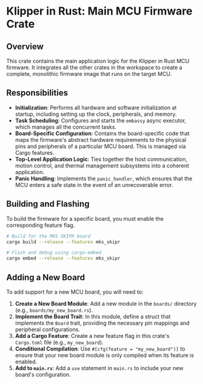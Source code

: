 # Klipper in Rust: Main MCU Firmware Crate

## Overview

This crate contains the main application logic for the Klipper in Rust MCU firmware. It integrates all the other crates in the workspace to create a complete, monolithic firmware image that runs on the target MCU.

## Responsibilities

*   **Initialization**: Performs all hardware and software initialization at startup, including setting up the clock, peripherals, and memory.
*   **Task Scheduling**: Configures and starts the `embassy` async executor, which manages all the concurrent tasks.
*   **Board-Specific Configuration**: Contains the board-specific code that maps the firmware's abstract hardware requirements to the physical pins and peripherals of a particular MCU board. This is managed via Cargo features.
*   **Top-Level Application Logic**: Ties together the host communication, motion control, and thermal management subsystems into a coherent application.
*   **Panic Handling**: Implements the `panic_handler`, which ensures that the MCU enters a safe state in the event of an unrecoverable error.

## Building and Flashing

To build the firmware for a specific board, you must enable the corresponding feature flag.

```bash
# Build for the MKS SKIPR board
cargo build --release --features mks_skipr

# Flash and debug using cargo-embed
cargo embed --release --features mks_skipr
```

## Adding a New Board

To add support for a new MCU board, you will need to:

1.  **Create a New Board Module**: Add a new module in the `boards/` directory (e.g., `boards/my_new_board.rs`).
2.  **Implement the Board Trait**: In this module, define a struct that implements the `Board` trait, providing the necessary pin mappings and peripheral configurations.
3.  **Add a Cargo Feature**: Create a new feature flag in this crate's `Cargo.toml` file (e.g., `my_new_board`).
4.  **Conditional Compilation**: Use `#[cfg(feature = "my_new_board")]` to ensure that your new board module is only compiled when its feature is enabled.
5.  **Add to `main.rs`**: Add a `use` statement in `main.rs` to include your new board's configuration.
